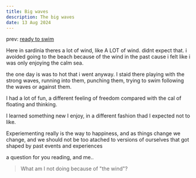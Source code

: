 ```yaml
---
title: Big waves
description: The big waves
date: 13 Aug 2024
---
```


prev:
[ready to swim](/posts/ready-to-swim) 

Here in sardinia theres a lot of wind, like A LOT of wind. didnt expect that.
i avoided going to the beach because of the wind in the past cause i felt like i was only enjoying the calm sea.

the one day is was to hot that i went anyway.
I staid there playing with the strong waves, running into them, punching them, trying to swim following the waves or against them.

I had a lot of fun, a different feeling of freedom compared with the cal of floating and thinking.

I learned something new I enjoy, in a different fashion thad I expected not to like.

Experiementing really is the way to happiness, and as things change we change, and we should not be too atached to versions of ourselves that got shaped by past events and experiences

a question for you reading, and me..

> What am I not doing because of "the wind"?